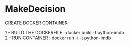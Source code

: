 # MakeDecision


CREATE  DOCKER CONTAINER 

1 - BUILD THE DOCKERFILE : docker build -t python-imdb .   
2 - RUN CONTAINER : docker run -i -t python-imdb
